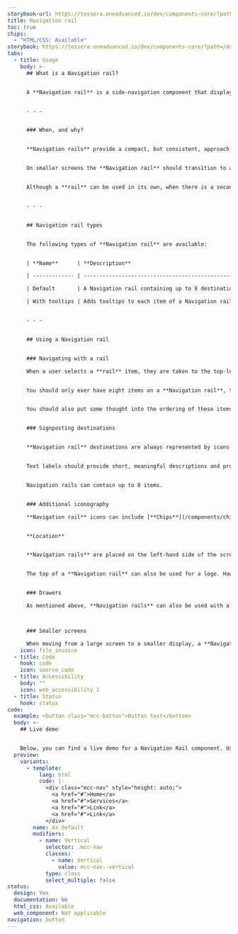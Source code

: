 ```yaml
---
storybook-url: https://tessera.oneadvanced.io/dev/components-core/?path=/docs/html-button--as-default
title: Navigation rail
toc: true
chips:
  - "HTML/CSS: Available"
storybook: https://tessera.oneadvanced.io/dev/components-core/?path=/docs/html-navigation-rail--as-default
tabs:
  - title: Usage
    body: >-
      ## What is a Navigation rail?


      A **Navigation rail** is a side-navigation component that displays links to primary destinations in an application.


      - - -


      ### When, and why?


      **Navigation rails** provide a compact, but consistent, approach to navigation. They should be used to provide access to top-level destinations on desktops and tablets, which need to be accessed from anywhere. 


      On smaller screens the **Navigation rail** should transition to a [**Navigation bar**](/components/navigation-bar). 


      Although a **rail** can be used in its own, when there is a secondary navigation structure it should be used in conjunction with a [**Drawer**](/components/drawer) to display secondary destinations or actions. 


      - - -


      ## Navigation rail types


      The following types of **Navigation rail** are available:


      | **Name**      | **Description**                                                                         | **Behaviour** |

      | ------------- | --------------------------------------------------------------------------------------- | ------------- |

      | Default       | A Navigation rail containing up to 8 destinations, represented by icons and text labels |               |

      | With tooltips | Adds tooltips to each item of a Navigation rail                                                    |               |


      - - -


      ## Using a Navigation rail


      ### Navigating with a rail

      When a user selects a **rail** item, they are taken to the top-level destination associated with it and that item appears selected. These locations should be very high level, and denote different 'areas' of your product, separated logically.


      You should only ever have eight items on a **Navigation rail**, to ensure the list of available locations isn't too long and difficult to locate individual places. 


      You should also put some thought into the ordering of these items - alphabetical works for a rail with a small number of options, but you may decide that actually it's more useful to list the items in order of importance for larger lists. 


      ### Signposting destinations


      **Navigation rail** destinations are always represented by icons that indicate the content or the nature of a destination. In addition, they must always include text labels. Icons alone should never be used, as icons may not be universally known and will automatically exclude users that do not known what they mean. 


      Text labels should provide short, meaningful descriptions and provide an alternative way for users to understand an icon’s meaning. Labels should not be truncated and wrapping long labels should be avoided when possible.


      Navigation rails can contain up to 8 items.


      ### Additional iconography

      **Navigation rail** icons can include [**Chips**](/components/chips) to convey information about the associated destination, such as a count of the number of things that require the user's attention. When **Chips** are used in this way, they must be placed centrally, underneath a **rail** item.


      **Location**


      **Navigation rails** are placed on the left-hand side of the screen and always run vertically along the side of a page.


      The top of a **Navigation rail** can also be used for a logo. However, this is dependent on the layout you are using. For example, if you are using a layout where the Navigation Header runs across the entire top of the screen, then the logo would be placed on the left-hand side of the header. For more information, please refer to Layouts as soon as they become available.


      ### Drawers

      As mentioned above, **Navigation rails** can also be used with a **Drawer**. This supports your navigation structure if you have secondary destinations or additional actions, providing further navigation options for your user. They can continue to navigate between sub-destinations in each section, or move to another section in the **Navigation rail**. Keep in mind that a **Drawer** is unnecessary if there are no secondary destinations or actions in your application.



      ### Smaller screens

      When moving from a large screen to a smaller display, a **Navigation rail** transforms into a **Navigation Bar** component, which still provides the same access as a **rail**, but in a way that's suitable for smaller screens. A **rail** and a **Bar** should never be used at the same time - a user should only ever have one type of 'top-level' navigation available to them.
    icon: file_invoice
  - title: Code
    hook: code
    icon: source_code
  - title: Accessibility
    body: ""
    icon: web_accessibility_1
  - title: Status
    hook: status
code:
  example: <button class="mcc-button">Button text</button>
  body: >-
    ## Live demo


    Below, you can find a live demo for a Navigation Rail component. Use the drop-down menus and radio buttons to view the different Navigation Rail Types and Variants.
  preview:
    variants:
      - template:
          lang: html
          code: |-
            <div class="mcc-nav" style="height: auto;">
              <a href="#">Home</a>
              <a href="#">Services</a>
              <a href="#">Link</a>
              <a href="#">Link</a>
            </div>
        name: As default
        modifiers:
          - name: Vertical
            selector: .mcc-nav
            classes:
              - name: Vertical
                value: mcc-nav--vertical
            type: class
            select_multiple: false
status:
  design: Yes
  documentation: No
  html_css: Available
  web_component: Not applicable
navigation: button
---
```

